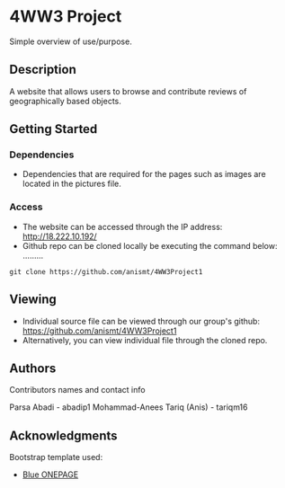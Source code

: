 # 4WW3 Project

Simple overview of use/purpose.

## Description

 A website that allows users to browse and contribute reviews of   geographically based objects.

## Getting Started

### Dependencies

* Dependencies that are required for the pages such as images are located in the pictures file. 


### Access

* The website can be accessed through the IP address: http://18.222.10.192/
* Github repo can be cloned locally be executing the command below:
.........
```
git clone https://github.com/anismt/4WW3Project1
```

## Viewing

* Individual source file can be viewed through our group's github: https://github.com/anismt/4WW3Project1
* Alternatively, you can view individual file through the cloned repo.


## Authors

Contributors names and contact info

Parsa Abadi - abadip1
Mohammad-Anees Tariq (Anis) - tariqm16

## Acknowledgments

Bootstrap template used:
* [Blue ONEPAGE](https://themefisher.com/products/blue-free-onepage-responsive-corporate-template/)
